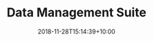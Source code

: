 ---
title: 'Data Management Suite'
date: 2018-11-28T15:14:39+10:00
description: Managing data with Orquestra
weight: 2
---